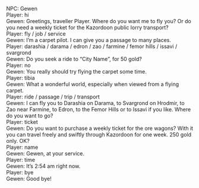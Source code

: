 NPC: Gewen  
Player: hi  
Gewen: Greetings, traveller Player. Where do you want me to fly you? Or do you need a weekly ticket for the Kazordoon public lorry transport?  
Player: fly / job / service  
Gewen: I’m a carpet pilot. I can give you a passage to many places.  
Player: darashia / darama / edron / zao / farmine / femor hills / issavi / svargrond  
Gewen: Do you seek a ride to “City Name”, for 50 gold?  
Player: no  
Gewen: You really should try flying the carpet some time.  
Player: tibia  
Gewen: What a wonderful world, especially when viewed from a flying carpet.  
Player: ride / passage / trip / transport  
Gewen: I can fly you to Darashia on Darama, to Svargrond on Hrodmir, to Zao near Farmine, to Edron, to the Femor Hills or to Issavi if you like. Where do you want to go?  
Player: ticket  
Gewen: Do you want to purchase a weekly ticket for the ore wagons? With it you can travel freely and swiftly through Kazordoon for one week. 250 gold only. OK?  
Player: name  
Gewen: Gewen, at your service.  
Player: time  
Gewen: It’s 2:54 am right now.  
Player: bye  
Gewen: Good bye!  
